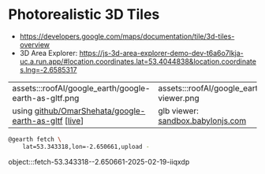# Photorealistic 3D Tiles

- https://developers.google.com/maps/documentation/tile/3d-tiles-overview
- 3D Area Explorer: https://js-3d-area-explorer-demo-dev-t6a6o7lkja-uc.a.run.app/#location.coordinates.lat=53.4044838&location.coordinates.lng=-2.6585317

| | |
|-|-|
| assets:::roofAI/google_earth/google-earth-as-gltf.png | assets:::roofAI/google_earth/glb-viewer.png |
| using [github/OmarShehata/google-earth-as-gltf](https://github.com/OmarShehata/google-earth-as-gltf/tree/main/simple-node-example) [[live](https://omarshehata.github.io/google-earth-as-gltf/)] | glb viewer: [sandbox.babylonjs.com](https://sandbox.babylonjs.com/) |


```bash
@gearth fetch \
    lat=53.343318,lon=-2.650661,upload -
```

object:::fetch-53.343318--2.650661-2025-02-19-iiqxdp